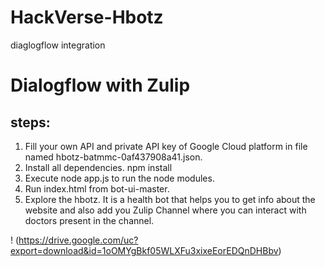 # HackVerse-Hbotz
diaglogflow integration

# Dialogflow with Zulip
## steps:
   1. Fill your own API and private API key of Google Cloud platform in file named hbotz-batmmc-0af437908a41.json.
   2. Install all dependencies. npm  install
   3. Execute node app.js to run the node modules.
   4. Run index.html from bot-ui-master.
   5. Explore the hbotz. It is a health bot that helps you to get info about the website and also add you Zulip Channel where you can    interact with doctors present in the channel.
   
   ! (https://drive.google.com/uc?export=download&id=1oOMYgBkf05WLXFu3xixeEorEDQnDHBbv)
   
   
   


